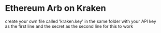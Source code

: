 # Ethereum Arb on Kraken
create your own file called 'kraken.key' in the same folder with your API key as the first line and the secret as the second line for this to work
